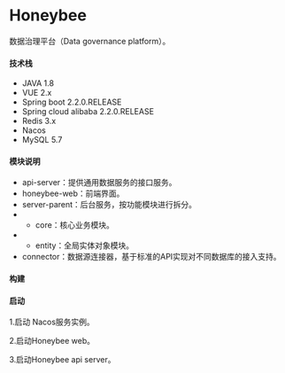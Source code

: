 # Honeybee

数据治理平台（Data governance platform）。

#### 技术栈

- JAVA 1.8
- VUE 2.x
- Spring boot 2.2.0.RELEASE
- Spring cloud alibaba 2.2.0.RELEASE
- Redis 3.x
- Nacos
- MySQL 5.7
#### 模块说明

- api-server：提供通用数据服务的接口服务。
- honeybee-web：前端界面。
- server-parent：后台服务，按功能模块进行拆分。
- - core：核心业务模块。
- - entity：全局实体对象模块。
- connector：数据源连接器，基于标准的API实现对不同数据库的接入支持。

#### 构建


#### 启动

1.启动 Nacos服务实例。

2.启动Honeybee web。

3.启动Honeybee api server。
